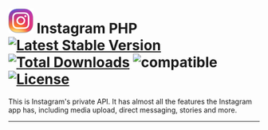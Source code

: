 # ![logo](./examples/assets/instagram.png) Instagram PHP [![Latest Stable Version](https://poser.pugx.org/e_rfn/instagram-api/v/stable)](https://packagist.org/packages/e_rfn/instagram-api) [![Total Downloads](https://poser.pugx.org/e_rfn/instagram-api/downloads)](https://packagist.org/packages/e_rfn/instagram-api) ![compatible](https://img.shields.io/badge/PHP%207-Compatible-brightgreen.svg)[![License](https://poser.pugx.org/e_rfn/instagram-api/license)](https://packagist.org/packages/e_rfn/instagram-api)
                
  This is Instagram's private API. It has almost all the features the Instagram app has, including media upload, direct messaging, stories and more.
                
------------

